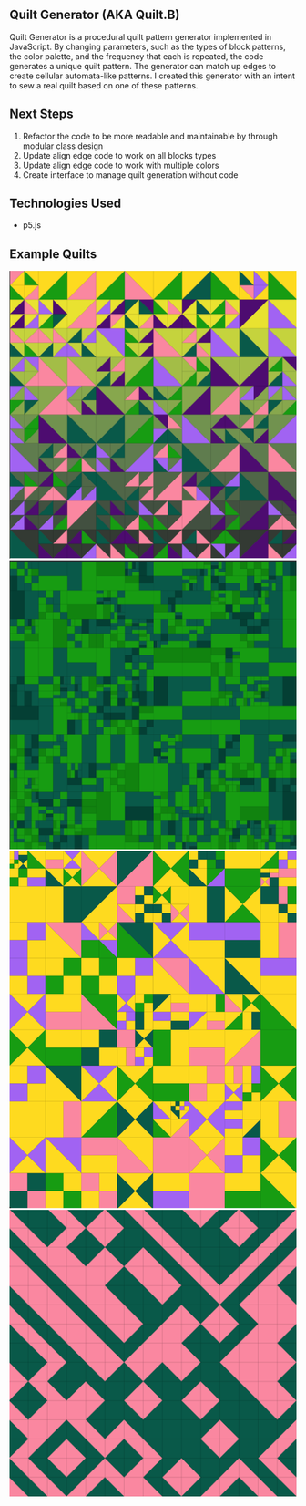 ## Quilt Generator (AKA Quilt.B)

Quilt Generator is a procedural quilt pattern generator implemented in JavaScript. By changing parameters, such as the types of block patterns, the color palette, and the frequency that each is repeated, the code generates a unique quilt pattern. The generator can match up edges to create cellular automata-like patterns. I created this generator with an intent to sew a real quilt based on one of these patterns.

## Next Steps

1. Refactor the code to be more readable and maintainable by through modular class design
2. Update align edge code to work on all blocks types
3. Update align edge code to work with multiple colors
4. Create interface to manage quilt generation without code

## Technologies Used

* p5.js

## Example Quilts
![generated quilt](https://raw.githubusercontent.com/dorafc/p5-quilt/master/screenshots/Quilt_Blocks.png)
![generated quilt](https://raw.githubusercontent.com/dorafc/p5-quilt/master/screenshots/Quilt_Blocks2.png)
![generated quilt](https://raw.githubusercontent.com/dorafc/p5-quilt/master/screenshots/Quilt_Blocks3.png)
![generated quilt](https://raw.githubusercontent.com/dorafc/p5-quilt/master/screenshots/Quilt_Blocks4.png)